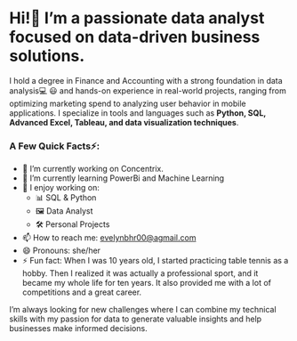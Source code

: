 # Hi!👋 I’m a passionate data analyst focused on data-driven business solutions.

I hold a degree in Finance and Accounting with a strong foundation in data analysis💻 😃 and hands-on experience in real-world projects, ranging from optimizing marketing spend to analyzing user behavior in mobile applications. I specialize in tools and languages such as **Python, SQL, Advanced Excel, Tableau, and data visualization techniques**.

### A Few Quick Facts⚡️:

- 🔭 I’m currently working on Concentrix.
- 🌱 I’m currently learning PowerBi and Machine Learning
- 💼 I enjoy working on:
   - 📊 SQL & Python
   - 🖼 Data Analyst
   - 🛠 Personal Projects
- 📫 How to reach me: evelynbhr00@agmail.com
- 😄 Pronouns: she/her
- ⚡ Fun fact: When I was 10 years old, I started practicing table tennis as a hobby. Then I realized it was actually a professional sport, and it became my whole life for ten years. It also provided me with a lot of competitions and a great career.


I’m always looking for new challenges where I can combine my technical skills with my passion for data to generate valuable insights and help businesses make informed decisions.

